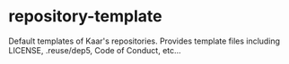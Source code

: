 # repository-template
Default templates of Kaar's repositories. Provides template files including LICENSE, .reuse/dep5, Code of Conduct, etc...
